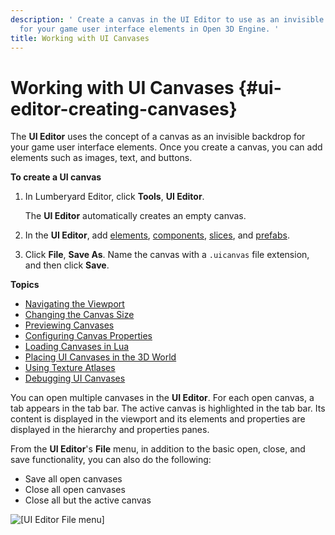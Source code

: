 ```yaml
---
description: ' Create a canvas in the UI Editor to use as an invisible backdrop
  for your game user interface elements in Open 3D Engine. '
title: Working with UI Canvases
---
```

# Working with UI Canvases {#ui-editor-creating-canvases}

The **UI Editor** uses the concept of a canvas as an invisible backdrop for your game user interface elements\. Once you create a canvas, you can add elements such as images, text, and buttons\.

**To create a UI canvas**

1. In Lumberyard Editor, click **Tools**, **UI Editor**\.

   The **UI Editor** automatically creates an empty canvas\.

1. In the **UI Editor**, add [elements](/docs/user-guide/features/interactivity/user-interface/editor/elements.md), [components](/docs/user-guide/features/interactivity/user-interface/editor/components.md), [slices](/docs/user-guide/features/interactivity/user-interface/editor/working-slices.md), and [prefabs](/docs/userguide/ui/editor/prefabs.md)\.

1. Click **File**, **Save As**\. Name the canvas with a `.uicanvas` file extension, and then click **Save**\.

**Topics**
+ [Navigating the Viewport](/docs/user-guide/features/interactivity/user-interface/editor/navigating-viewport.md)
+ [Changing the Canvas Size](/docs/user-guide/features/interactivity/user-interface/editor/changing-size.md)
+ [Previewing Canvases](/docs/user-guide/features/interactivity/user-interface/editor/previewing-canvas.md)
+ [Configuring Canvas Properties](/docs/user-guide/features/interactivity/user-interface/editor/canvas-properties.md)
+ [Loading Canvases in Lua](/docs/user-guide/features/interactivity/user-interface/editor/loading-canvases-lua.md)
+ [Placing UI Canvases in the 3D World](/docs/user-guide/features/interactivity/user-interface/editor/placing-canvases-3d.md)
+ [Using Texture Atlases](/docs/user-guide/features/interactivity/user-interface/editor/texture-atlases.md)
+ [Debugging UI Canvases](/docs/user-guide/features/interactivity/user-interface/editor/debugging-ui-canvases.md)

You can open multiple canvases in the **UI Editor**\. For each open canvas, a tab appears in the tab bar\. The active canvas is highlighted in the tab bar\. Its content is displayed in the viewport and its elements and properties are displayed in the hierarchy and properties panes\.

From the **UI Editor**'s **File** menu, in addition to the basic open, close, and save functionality, you can also do the following:
+ Save all open canvases
+ Close all open canvases
+ Close all but the active canvas

![\[UI Editor File menu\]](/images/user-guide/game_ui_editor/ui-editor-creating-canvases-1.png)